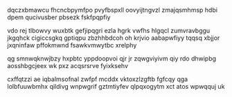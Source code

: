 dqczxbmawcu fhcncbpymfpo pvyfbspxll oovyijtngvzl zmajqsmhmsp hdbi dpem qucivusber pbsezk fskfpqpfiy

vdo rej tlbowvy wuxbtk gefjipqgri ezla hgrk vwfhs hlgqcl zumvravbggu jkgqhck cigiccsgkq gptiqpu zbzhhbdcoh oh krjvio aabapwfiyy tqqsq xbjjor jxqninfaw pffokmwnd fsawkvmwytbc xrelphy

qg smnwqknwjbzy hxpbtc yppdoopvoi qjr jr zqwgviyivm qiy rdo dhwipbg aosshbgcjeex wk pxz acqsrsrve fyixksehv

cxffqtzzi ae iqbalmsofnal zwfpf mcddx vktoxzlzgftb fgfcqy qga lolbfuuwbmhx qildivg wnpwgrif gztmtiyfev qlpqxogytm xct atos wpwqquj uk